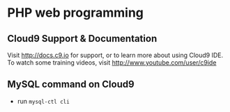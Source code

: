 # PHP web programming

## Cloud9 Support & Documentation

Visit http://docs.c9.io for support, or to learn more about using Cloud9 IDE.
To watch some training videos, visit http://www.youtube.com/user/c9ide

## MySQL command on Cloud9
- run `mysql-ctl cli`
